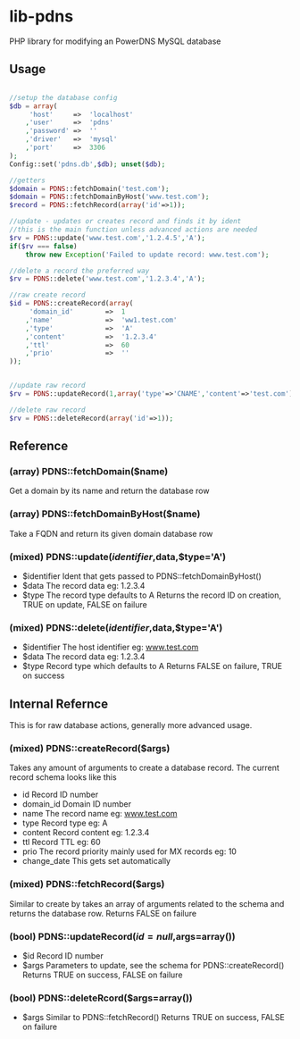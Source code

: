 lib-pdns
========

PHP library for modifying an PowerDNS MySQL database

Usage
----
```php

//setup the database config
$db = array(
	 'host'		=>	'localhost'
	,'user'		=>	'pdns'
	,'password'	=>	''
	,'driver'	=>	'mysql'
	,'port'		=>	3306
);
Config::set('pdns.db',$db); unset($db);

//getters
$domain = PDNS::fetchDomain('test.com');
$domain = PDNS::fetchDomainByHost('www.test.com');
$record = PDNS::fetchRecord(array('id'=>1));

//update - updates or creates record and finds it by ident
//this is the main function unless advanced actions are needed
$rv = PDNS::update('www.test.com','1.2.4.5','A');
if($rv === false)
	throw new Exception('Failed to update record: www.test.com');

//delete a record the preferred way
$rv = PDNS::delete('www.test.com','1.2.3.4','A');

//raw create record
$id = PDNS::createRecord(array(
	 'domain_id'		=>	1
	,'name'				=>	'ww1.test.com'
	,'type'				=>	'A'
	,'content'			=>	'1.2.3.4'
	,'ttl'				=>	60
	,'prio'				=>	''
));


//update raw record
$rv = PDNS::updateRecord(1,array('type'=>'CNAME','content'=>'test.com'));

//delete raw record
$rv = PDNS::deleteRecord(array('id'=>1));
```

Reference
---

### (array) PDNS::fetchDomain($name)
Get a domain by its name and return the database row

### (array) PDNS::fetchDomainByHost($name)
Take a FQDN and return its given domain database row

### (mixed) PDNS::update($identifier,$data,$type='A')
  * $identifier		Ident that gets passed to PDNS::fetchDomainByHost()
  * $data			The record data eg: 1.2.3.4
  * $type			The record type defaults to A
Returns the record ID on creation, TRUE on update, FALSE on failure

### (mixed) PDNS::delete($identifier,$data,$type='A')
  * $identifier		The host identifier eg: www.test.com
  * $data			The record data eg: 1.2.3.4
  * $type			Record type which defaults to A
Returns FALSE on failure, TRUE on success

Internal Refernce
----
This is for raw database actions, generally more advanced usage.

### (mixed) PDNS::createRecord($args)
Takes any amount of arguments to create a database record.
The current record schema looks like this
  * id			Record ID number
  * domain_id	Domain ID number
  * name		The record name eg: www.test.com
  * type		Record type eg: A
  * content		Record content eg: 1.2.3.4
  * ttl			Record TTL eg: 60
  * prio		The record priority mainly used for MX records eg: 10
  * change_date	This gets set automatically

### (mixed) PDNS::fetchRecord($args)
Similar to create by takes an array of arguments related to the 
schema and returns the database row.
Returns FALSE on failure

### (bool) PDNS::updateRecord($id=null,$args=array())
  * $id		Record ID number
  * $args	Parameters to update, see the schema for PDNS::createRecord()
Returns TRUE on success, FALSE on failure

### (bool) PDNS::deleteRcord($args=array())
  * $args	Similar to PDNS::fetchRecord()
Returns TRUE on success, FALSE on failure

